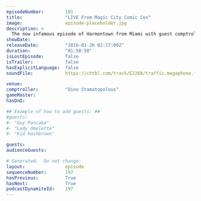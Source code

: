 ```yaml
---
episodeNumber:        181
title:                "LIVE From Magic City Comic Con"
image:                episode-placeholder.jpg
description: >
  The now infamous episode of Harmontown from Miami with guest comptroller Dino Stamatopoulos takes a turn when some uncool violence goes down. Watch the video at harmontown.com/live
showDate:             
releaseDate:          "2016-01-26 02:17:00Z"
duration:             "01:58:58"
isLostEpisode:        false
isTrailer:            false
hasExplicitLanguage:  false
soundFile:            https://chtbl.com/track/E2288/traffic.megaphone.fm/STA4930919055.mp3?updated=1560553950

venue:                
comptroller:          "Dino Stamatopolous"
gameMaster:           
hasDnD:               

## Example of how to add guests: ##
#guests:
#- "Guy Pancake"
#- "Lady Omelette"
#- "Kid Hashbrown"

guests:
audienceGuests:

# Generated.  Do not change:
layout:               episode
sequenceNumber:       197
hasPrevious:          True
hasNext:              True
podcastDynamiteId:    197
---
```


<!-- The episode description will be rendered here -->
<!-- Add your content below here -->


